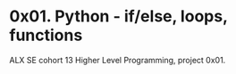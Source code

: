 # 0x01. Python - if/else, loops, functions

ALX SE cohort 13 Higher Level Programming, project 0x01.
